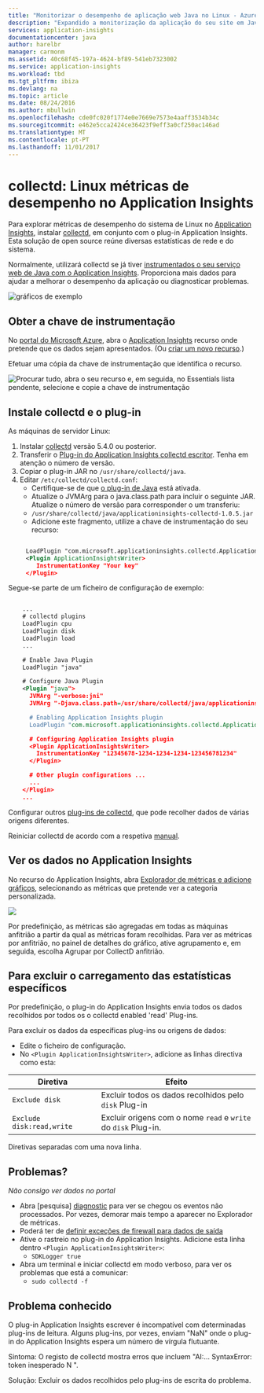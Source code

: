 ```yaml
---
title: "Monitorizar o desempenho de aplicação web Java no Linux - Azure | Microsoft Docs"
description: "Expandido a monitorização da aplicação do seu site em Java com CollectD Plug-in para o Application Insights."
services: application-insights
documentationcenter: java
author: harelbr
manager: carmonm
ms.assetid: 40c68f45-197a-4624-bf89-541eb7323002
ms.service: application-insights
ms.workload: tbd
ms.tgt_pltfrm: ibiza
ms.devlang: na
ms.topic: article
ms.date: 08/24/2016
ms.author: mbullwin
ms.openlocfilehash: cde0fc020f1774e0e7669e7573e4aaff3534b34c
ms.sourcegitcommit: e462e5cca2424ce36423f9eff3a0cf250ac146ad
ms.translationtype: MT
ms.contentlocale: pt-PT
ms.lasthandoff: 11/01/2017
---
```

# <a name="collectd-linux-performance-metrics-in-application-insights"></a>collectd: Linux métricas de desempenho no Application Insights


Para explorar métricas de desempenho do sistema de Linux no [Application Insights](app-insights-overview.md), instalar [collectd](http://collectd.org/), em conjunto com o plug-in Application Insights. Esta solução de open source reúne diversas estatísticas de rede e do sistema.

Normalmente, utilizará collectd se já tiver [instrumentados o seu serviço web de Java com o Application Insights][java]. Proporciona mais dados para ajudar a melhorar o desempenho da aplicação ou diagnosticar problemas. 

![gráficos de exemplo](./media/app-insights-java-collectd/sample.png)

## <a name="get-your-instrumentation-key"></a>Obter a chave de instrumentação
No [portal do Microsoft Azure](https://portal.azure.com), abra o [Application Insights](app-insights-overview.md) recurso onde pretende que os dados sejam apresentados. (Ou [criar um novo recurso](app-insights-create-new-resource.md).)

Efetuar uma cópia da chave de instrumentação que identifica o recurso.

![Procurar tudo, abra o seu recurso e, em seguida, no Essentials lista pendente, selecione e copie a chave de instrumentação](./media/app-insights-java-collectd/02-props.png)

## <a name="install-collectd-and-the-plug-in"></a>Instale collectd e o plug-in
As máquinas de servidor Linux:

1. Instalar [collectd](http://collectd.org/) versão 5.4.0 ou posterior.
2. Transferir o [Plug-in do Application Insights collectd escritor](https://aka.ms/aijavasdk). Tenha em atenção o número de versão.
3. Copiar o plug-in JAR no `/usr/share/collectd/java`.
4. Editar `/etc/collectd/collectd.conf`:
   * Certifique-se de que [o plug-in de Java](https://collectd.org/wiki/index.php/Plugin:Java) está ativada.
   * Atualize o JVMArg para o java.class.path para incluir o seguinte JAR. Atualize o número de versão para corresponder o um transferiu:
   * `/usr/share/collectd/java/applicationinsights-collectd-1.0.5.jar`
   * Adicione este fragmento, utilize a chave de instrumentação do seu recurso:

```XML

     LoadPlugin "com.microsoft.applicationinsights.collectd.ApplicationInsightsWriter"
     <Plugin ApplicationInsightsWriter>
        InstrumentationKey "Your key"
     </Plugin>
```

Segue-se parte de um ficheiro de configuração de exemplo:

```XML

    ...
    # collectd plugins
    LoadPlugin cpu
    LoadPlugin disk
    LoadPlugin load
    ...

    # Enable Java Plugin
    LoadPlugin "java"

    # Configure Java Plugin
    <Plugin "java">
      JVMArg "-verbose:jni"
      JVMArg "-Djava.class.path=/usr/share/collectd/java/applicationinsights-collectd-1.0.5.jar:/usr/share/collectd/java/collectd-api.jar"

      # Enabling Application Insights plugin
      LoadPlugin "com.microsoft.applicationinsights.collectd.ApplicationInsightsWriter"

      # Configuring Application Insights plugin
      <Plugin ApplicationInsightsWriter>
        InstrumentationKey "12345678-1234-1234-1234-123456781234"
      </Plugin>

      # Other plugin configurations ...
      ...
    </Plugin>
    ...
```

Configurar outros [plug-ins de collectd](https://collectd.org/wiki/index.php/Table_of_Plugins), que pode recolher dados de várias origens diferentes.

Reiniciar collectd de acordo com a respetiva [manual](https://collectd.org/wiki/index.php/First_steps).

## <a name="view-the-data-in-application-insights"></a>Ver os dados no Application Insights
No recurso do Application Insights, abra [Explorador de métricas e adicione gráficos][metrics], selecionando as métricas que pretende ver a categoria personalizada.

![](./media/app-insights-java-collectd/result.png)

Por predefinição, as métricas são agregadas em todas as máquinas anfitrião a partir da qual as métricas foram recolhidas. Para ver as métricas por anfitrião, no painel de detalhes do gráfico, ative agrupamento e, em seguida, escolha Agrupar por CollectD anfitrião.

## <a name="to-exclude-upload-of-specific-statistics"></a>Para excluir o carregamento das estatísticas específicos
Por predefinição, o plug-in do Application Insights envia todos os dados recolhidos por todos os o collectd enabled 'read' Plug-ins. 

Para excluir os dados da específicas plug-ins ou origens de dados:

* Edite o ficheiro de configuração. 
* No `<Plugin ApplicationInsightsWriter>`, adicione as linhas directiva como esta:

| Diretiva | Efeito |
| --- | --- |
| `Exclude disk` |Excluir todos os dados recolhidos pelo `disk` Plug-in |
| `Exclude disk:read,write` |Excluir origens com o nome `read` e `write` do `disk` Plug-in. |

Diretivas separadas com uma nova linha.

## <a name="problems"></a>Problemas?
*Não consigo ver dados no portal*

* Abra [pesquisa] [ diagnostic] para ver se chegou os eventos não processados. Por vezes, demorar mais tempo a aparecer no Explorador de métricas.
* Poderá ter de [definir exceções de firewall para dados de saída](app-insights-ip-addresses.md)
* Ative o rastreio no plug-in do Application Insights. Adicione esta linha dentro `<Plugin ApplicationInsightsWriter>`:
  * `SDKLogger true`
* Abra um terminal e iniciar collectd em modo verboso, para ver os problemas que está a comunicar:
  * `sudo collectd -f`

## <a name="known-issue"></a>Problema conhecido

O plug-in Application Insights escrever é incompatível com determinadas plug-ins de leitura. Alguns plug-ins, por vezes, enviam "NaN" onde o plug-in do Application Insights espera um número de vírgula flutuante.

Sintoma: O registo de collectd mostra erros que incluem "AI:... SyntaxError: token inesperado N ".

Solução: Excluir os dados recolhidos pelo plug-ins de escrita do problema. 

<!--Link references-->

[api]: app-insights-api-custom-events-metrics.md
[apiexceptions]: app-insights-api-custom-events-metrics.md#track-exception
[availability]: app-insights-monitor-web-app-availability.md
[diagnostic]: app-insights-diagnostic-search.md
[eclipse]: app-insights-java-eclipse.md
[java]: app-insights-java-get-started.md
[javalogs]: app-insights-java-trace-logs.md
[metrics]: app-insights-metrics-explorer.md



